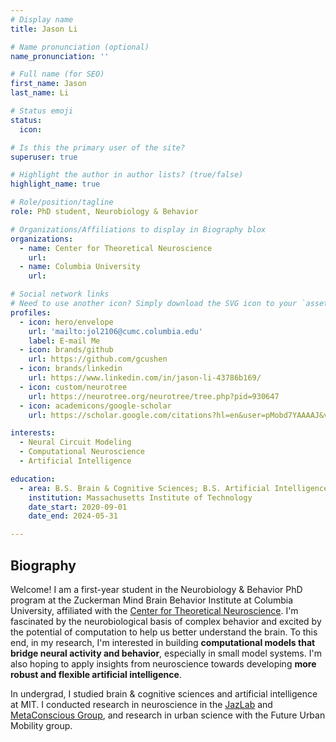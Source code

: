```yaml
---
# Display name
title: Jason Li

# Name pronunciation (optional)
name_pronunciation: ''

# Full name (for SEO)
first_name: Jason
last_name: Li

# Status emoji
status:
  icon: 

# Is this the primary user of the site?
superuser: true

# Highlight the author in author lists? (true/false)
highlight_name: true

# Role/position/tagline
role: PhD student, Neurobiology & Behavior

# Organizations/Affiliations to display in Biography blox
organizations:
  - name: Center for Theoretical Neuroscience
    url: 
  - name: Columbia University
    url: 

# Social network links
# Need to use another icon? Simply download the SVG icon to your `assets/media/icons/` folder.
profiles:
  - icon: hero/envelope
    url: 'mailto:jol2106@cumc.columbia.edu'
    label: E-mail Me
  - icon: brands/github
    url: https://github.com/gcushen
  - icon: brands/linkedin
    url: https://www.linkedin.com/in/jason-li-43786b169/
  - icon: custom/neurotree
    url: https://neurotree.org/neurotree/tree.php?pid=930647
  - icon: academicons/google-scholar
    url: https://scholar.google.com/citations?hl=en&user=pMobd7YAAAAJ&view_op=list_works&sortby=pubdate

interests:
  - Neural Circuit Modeling
  - Computational Neuroscience
  - Artificial Intelligence

education:
  - area: B.S. Brain & Cognitive Sciences; B.S. Artificial Intelligence & Decision-making
    institution: Massachusetts Institute of Technology
    date_start: 2020-09-01
    date_end: 2024-05-31

---
```


## Biography

Welcome! I am a first-year student in the Neurobiology & Behavior PhD program at the Zuckerman Mind Brain Behavior Institute at Columbia University, affiliated with the [Center for Theoretical Neuroscience](https://ctn.zuckermaninstitute.columbia.edu/). I'm fascinated by the neurobiological basis of complex behavior and excited by the potential of computation to help us better understand the brain. To this end, in my research, I'm interested in building **computational models that bridge neural activity and behavior**, especially in small model systems. I'm also hoping to apply insights from neuroscience towards developing **more robust and flexible artificial intelligence**. 

In undergrad, I studied brain & cognitive sciences and artificial intelligence at MIT. I conducted research in neuroscience in the [JazLab](https://jazlab.org/) and [MetaConscious Group](https://www.metaconscious.org/), and research in urban science with the Future Urban Mobility group.
